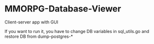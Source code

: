# MMORPG-Database-Viewer

Client-server app with GUI

If you want to run it, you have to change DB variables in sql_utils.go and restore DB from dump-postgres-*
